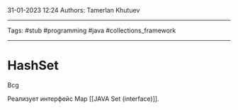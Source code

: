 31-01-2023
12:24
Authors: Tamerlan Khutuev
***
Tags: #stub #programming #java #collections_framework 
***
# HashSet

Bcg

Реализует интерфейс Map [[JAVA Set (interface)]].